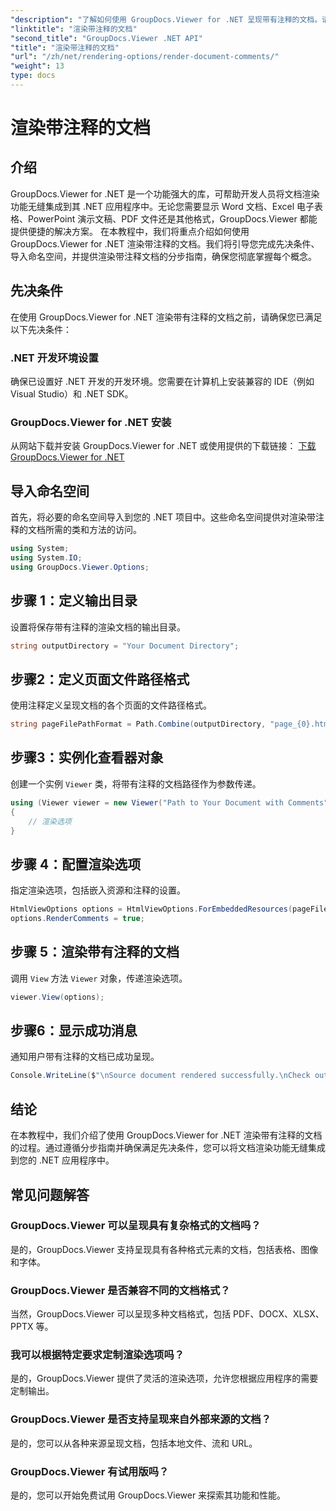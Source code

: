 ```yaml
---
"description": "了解如何使用 GroupDocs.Viewer for .NET 呈现带有注释的文档。请按照我们的分步指南进行操作，实现无缝集成。"
"linktitle": "渲染带注释的文档"
"second_title": "GroupDocs.Viewer .NET API"
"title": "渲染带注释的文档"
"url": "/zh/net/rendering-options/render-document-comments/"
"weight": 13
type: docs
---
```

# 渲染带注释的文档

## 介绍
GroupDocs.Viewer for .NET 是一个功能强大的库，可帮助开发人员将文档渲染功能无缝集成到其 .NET 应用程序中。无论您需要显示 Word 文档、Excel 电子表格、PowerPoint 演示文稿、PDF 文件还是其他格式，GroupDocs.Viewer 都能提供便捷的解决方案。
在本教程中，我们将重点介绍如何使用 GroupDocs.Viewer for .NET 渲染带注释的文档。我们将引导您完成先决条件、导入命名空间，并提供渲染带注释文档的分步指南，确保您彻底掌握每个概念。
## 先决条件
在使用 GroupDocs.Viewer for .NET 渲染带有注释的文档之前，请确保您已满足以下先决条件：
### .NET 开发环境设置
确保已设置好 .NET 开发的开发环境。您需要在计算机上安装兼容的 IDE（例如 Visual Studio）和 .NET SDK。
### GroupDocs.Viewer for .NET 安装
从网站下载并安装 GroupDocs.Viewer for .NET 或使用提供的下载链接：
[下载 GroupDocs.Viewer for .NET](https://releases.groupdocs.com/viewer/net/)

## 导入命名空间
首先，将必要的命名空间导入到您的 .NET 项目中。这些命名空间提供对渲染带注释的文档所需的类和方法的访问。
```csharp
using System;
using System.IO;
using GroupDocs.Viewer.Options;
```

## 步骤 1：定义输出目录
设置将保存带有注释的渲染文档的输出目录。
```csharp
string outputDirectory = "Your Document Directory";
```
## 步骤2：定义页面文件路径格式
使用注释定义呈现文档的各个页面的文件路径格式。
```csharp
string pageFilePathFormat = Path.Combine(outputDirectory, "page_{0}.html");
```
## 步骤3：实例化查看器对象
创建一个实例 `Viewer` 类，将带有注释的文档路径作为参数传递。
```csharp
using (Viewer viewer = new Viewer("Path to Your Document with Comments"))
{
    // 渲染选项
}
```
## 步骤 4：配置渲染选项
指定渲染选项，包括嵌入资源和注释的设置。
```csharp
HtmlViewOptions options = HtmlViewOptions.ForEmbeddedResources(pageFilePathFormat);
options.RenderComments = true;
```
## 步骤 5：渲染带有注释的文档
调用 `View` 方法 `Viewer` 对象，传递渲染选项。
```csharp
viewer.View(options);
```
## 步骤6：显示成功消息
通知用户带有注释的文档已成功呈现。
```csharp
Console.WriteLine($"\nSource document rendered successfully.\nCheck output in {outputDirectory}.");
```

## 结论
在本教程中，我们介绍了使用 GroupDocs.Viewer for .NET 渲染带有注释的文档的过程。通过遵循分步指南并确保满足先决条件，您可以将文档渲染功能无缝集成到您的 .NET 应用程序中。
## 常见问题解答
### GroupDocs.Viewer 可以呈现具有复杂格式的文档吗？
是的，GroupDocs.Viewer 支持呈现具有各种格式元素的文档，包括表格、图像和字体。
### GroupDocs.Viewer 是否兼容不同的文档格式？
当然，GroupDocs.Viewer 可以呈现多种文档格式，包括 PDF、DOCX、XLSX、PPTX 等。
### 我可以根据特定要求定制渲染选项吗？
是的，GroupDocs.Viewer 提供了灵活的渲染选项，允许您根据应用程序的需要定制输出。
### GroupDocs.Viewer 是否支持呈现来自外部来源的文档？
是的，您可以从各种来源呈现文档，包括本地文件、流和 URL。
### GroupDocs.Viewer 有试用版吗？
是的，您可以开始免费试用 GroupDocs.Viewer 来探索其功能和性能。